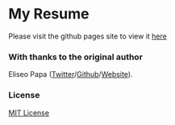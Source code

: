 # My Resume

Please visit the github pages site to view it [here](https://keatontate.github.io/Tate-Resume/)

### With thanks to the original author

Eliseo Papa ([Twitter](http://twitter.com/elipapa)/[Github](http://github.com/elipapa)/[Website](https://elipapa.github.io)).

### License

[MIT License](https://github.com/elipapa/markdown-cv/blob/master/LICENSE)
